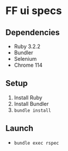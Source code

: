 # FF ui specs

## Dependencies
- Ruby 3.2.2
- Bundler
- Selenium
- Chrome 114

## Setup

1. Install Ruby
2. Install Bundler
3. `bundle install`

## Launch

- `bundle exec rspec`
